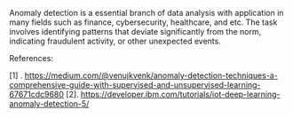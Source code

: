 Anomaly detection is a essential branch of data analysis with application in many fields such as finance, 
cybersecurity, healthcare, and etc. The task involves identifying patterns that deviate significantly from the norm, 
indicating fraudulent activity, or other unexpected events. 

References:

[1] . https://medium.com/@venujkvenk/anomaly-detection-techniques-a-comprehensive-guide-with-supervised-and-unsupervised-learning-67671cdc9680
[2]. https://developer.ibm.com/tutorials/iot-deep-learning-anomaly-detection-5/

